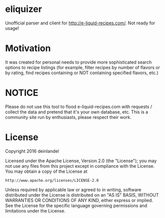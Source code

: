 # eliquizer
Unofficial parser and client for http://e-liquid-recipes.com/. Not ready for usage!

# Motivation

It was created for personal needs to provide more sophisticated search options to recipe listings
(for example, filter recipes by number of flavors or by rating, find recipes containing or NOT containing specified flavors, etc.)

# NOTICE
Please do not use this tool to flood e-liquid-recipes.com with requests /  collect the data and pretend that it's your own database, etc.
This is a community site run by enthusiasts, please respect their work.

# License 

Copyright 2016 deinlandel 

Licensed under the Apache License, Version 2.0 (the "License");
you may not use any files from this project except in compliance with the License.
You may obtain a copy of the License at

    http://www.apache.org/licenses/LICENSE-2.0

Unless required by applicable law or agreed to in writing, software
distributed under the License is distributed on an "AS IS" BASIS,
WITHOUT WARRANTIES OR CONDITIONS OF ANY KIND, either express or implied.
See the License for the specific language governing permissions and
limitations under the License.


